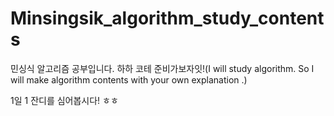 # Minsingsik_algorithm_study_contents
민싱식 알고리즘 공부입니다. 하하 코테 준비가보자잇!(I will study algorithm. So I will make algorithm contents with your own explanation .)

1일 1 잔디를 심어봅시다! ㅎㅎ
